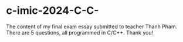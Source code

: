 # c-imic-2024-C-C-
The content of my final exam essay submitted to teacher Thanh Pham. There are 5 questions, all programmed in C/C++. Thank you!
